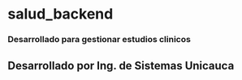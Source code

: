 # salud_backend
### Desarrollado para gestionar estudios clinicos
## Desarrollado por Ing. de Sistemas Unicauca

